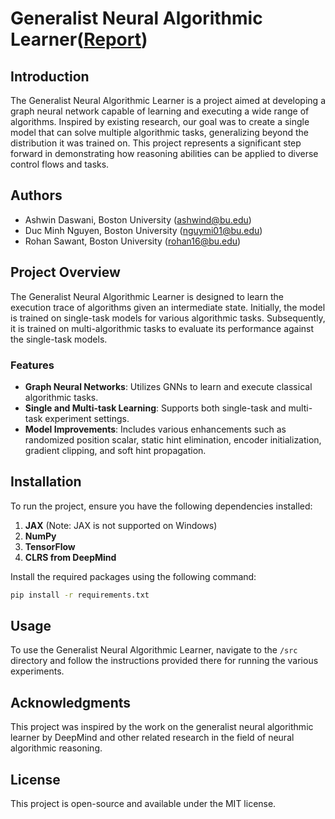 # Generalist Neural Algorithmic Learner([Report](final_report.pdf))

## Introduction
The Generalist Neural Algorithmic Learner is a project aimed at developing a graph neural network capable of learning and executing a wide range of algorithms. Inspired by existing research, our goal was to create a single model that can solve multiple algorithmic tasks, generalizing beyond the distribution it was trained on. This project represents a significant step forward in demonstrating how reasoning abilities can be applied to diverse control flows and tasks.

## Authors
- Ashwin Daswani, Boston University (ashwind@bu.edu)
- Duc Minh Nguyen, Boston University (nguymi01@bu.edu)
- Rohan Sawant, Boston University (rohan16@bu.edu)

## Project Overview
The Generalist Neural Algorithmic Learner is designed to learn the execution trace of algorithms given an intermediate state. Initially, the model is trained on single-task models for various algorithmic tasks. Subsequently, it is trained on multi-algorithmic tasks to evaluate its performance against the single-task models.

### Features
- **Graph Neural Networks**: Utilizes GNNs to learn and execute classical algorithmic tasks.
- **Single and Multi-task Learning**: Supports both single-task and multi-task experiment settings.
- **Model Improvements**: Includes various enhancements such as randomized position scalar, static hint elimination, encoder initialization, gradient clipping, and soft hint propagation.

## Installation
To run the project, ensure you have the following dependencies installed:

1. **JAX** (Note: JAX is not supported on Windows)
2. **NumPy**
3. **TensorFlow**
4. **CLRS from DeepMind**

Install the required packages using the following command:
```bash
pip install -r requirements.txt
```

## Usage
To use the Generalist Neural Algorithmic Learner, navigate to the `/src` directory and follow the instructions provided there for running the various experiments.

## Acknowledgments
This project was inspired by the work on the generalist neural algorithmic learner by DeepMind and other related research in the field of neural algorithmic reasoning.

## License
This project is open-source and available under the MIT license.




